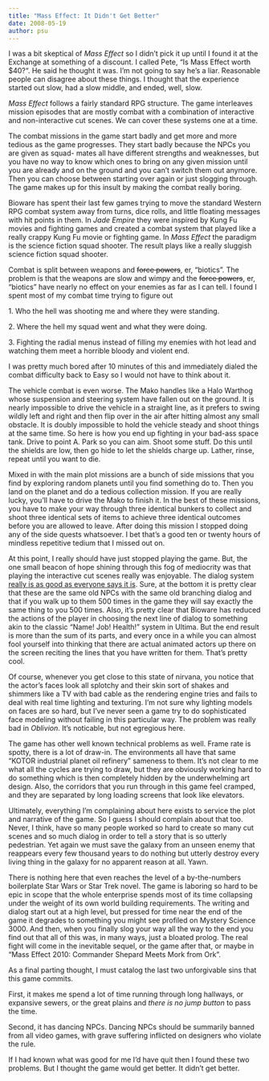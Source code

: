 ```yaml
---
title: "Mass Effect: It Didn't Get Better"
date: 2008-05-19
author: psu
---
```


<p>I was a bit skeptical of <em>Mass Effect</em> so I didn&rsquo;t pick it up until I found it
at the Exchange at something of a discount. I called Pete, &ldquo;Is Mass Effect
worth $40?&ldquo;. He said he thought it was. I&rsquo;m not going to say he&rsquo;s a liar.
Reasonable people can disagree about these things. I thought that the
experience started out slow, had a slow middle, and ended, well, slow.</p>

<p><em>Mass Effect</em> follows a fairly standard RPG structure. The game interleaves
mission episodes that are mostly combat with a combination of interactive and
non-interactive cut scenes. We can cover these systems one at a time.</p>

<p>The combat missions in the game start badly and get more and more tedious as
the game progresses. They start badly because the NPCs you are given as squad-
mates all have different strengths and weaknesses, but you have no way to know
which ones to bring on any given mission until you are already and on the
ground and you can&rsquo;t switch them out anymore. Then you can choose between
starting over again or just slogging through. The game makes up for this
insult by making the combat really boring.</p>

<p>Bioware has spent their last few games trying to move the standard Western RPG
combat system away from turns, dice rolls, and little floating messages with
hit points in them. In <em>Jade Empire</em> they were inspired by Kung Fu movies and
fighting games and created a combat system that played like a really crappy
Kung Fu movie or fighting game. In <em>Mass Effect</em> the paradigm is the science
fiction squad shooter. The result plays like a really sluggish science fiction
squad shooter.</p>

<p>Combat is split between weapons and <strike>force powers</strike>, er,
&ldquo;biotics&rdquo;. The problem is that the weapons are slow and wimpy and the
<strike>force powers</strike>, er, &ldquo;biotics&rdquo; have nearly no effect on your
enemies as far as I can tell. I found I spent most of my combat time trying to
figure out</p>

<p>1. Who the hell was shooting me and where they were standing.</p>

<p>2. Where the hell my squad went and what they were doing.</p>

<p>3. Fighting the radial menus instead of filling my enemies with hot lead and
watching them meet a horrible bloody and violent end.</p>

<p>I was pretty much bored after 10 minutes of this and immediately dialed the
combat difficulty back to Easy so I would not have to think about it.</p>

<p>The vehicle combat is even worse. The Mako handles like a Halo Warthog whose
suspension and steering system have fallen out on the ground. It is nearly
impossible to drive the vehicle in a straight line, as it prefers to swing
wildly left and right and then flip over in the air after hitting almost any
small obstacle. It is doubly impossible to hold the vehicle steady and shoot
things at the same time. So here is how you end up fighting in your bad-ass
space tank. Drive to point A. Park so you can aim. Shoot some stuff. Do this
until the shields are low, then go hide to let the shields charge up. Lather,
rinse, repeat until you want to die.</p>

<p>Mixed in with the main plot missions are a bunch of side missions that you
find by exploring random planets until you find something do to. Then you land
on the planet and do a tedious collection mission. If you are really lucky,
you&rsquo;ll have to drive the Mako to finish it. In the best of these missions, you
have to make your way through three identical bunkers to collect and shoot
three identical sets of items to achieve three identical outcomes before you
are allowed to leave. After doing this mission I stopped doing any of the side
quests whatsoever. I bet that&rsquo;s a good ten or twenty hours of mindless
repetitive tedium that I missed out on.</p>

<p>At this point, I really should have just stopped playing the game. But, the
one small beacon of hope shining through this fog of mediocrity was that
playing the interactive cut scenes really was enjoyable. The dialog system
<a href="http://tleaves.com/2008/02/13/mass-
effect-and-the-magicians-choice/">really is as good as everyone says it is</a>. Sure, at the bottom it is pretty clear that
these are the same old NPCs with the same old branching dialog and that if you
walk up to them 500 times in the game they will say exactly the same thing to
you 500 times. Also, it&rsquo;s pretty clear that Bioware has reduced the actions of
the player in choosing the next line of dialog to something akin to the
classic &ldquo;Name! Job! Health!&rdquo; system in Ultima. But the end result is more than
the sum of its parts, and every once in a while you can almost fool yourself
into thinking that there are actual animated actors up there on the screen
reciting the lines that you have written for them. That&rsquo;s pretty cool.</p>

<p>Of course, whenever you get close to this state of nirvana, you notice that
the actor&rsquo;s faces look all splotchy and their skin sort of shakes and shimmers
like a TV with bad cable as the rendering engine tries and fails to deal with
real time lighting and texturing. I&rsquo;m not sure why lighting models on faces
are so hard, but I&rsquo;ve never seen a game try to do sophisticated face modeling
without failing in this particular way. The problem was really bad in
<em>Oblivion</em>. It&rsquo;s noticable, but not egregious here.</p>

<p>The game has other well known technical problems as well. Frame rate is
spotty, there is a lot of draw-in. The environments all have that same &ldquo;KOTOR
industrial planet oil refinery&rdquo; sameness to them. It&rsquo;s not clear to me what
all the cycles are trying to draw, but they are obviously working hard to do
something which is then completely hidden by the underwhelming art design.
Also, the corridors that you run through in this game feel cramped, and they
are separated by long loading screens that look like elevators.</p>

<p>Ultimately, everything I&rsquo;m complaining about here exists to service the plot
and narrative of the game. So I guess I should complain about that too. Never,
I think, have so many people worked so hard to create so many cut scenes and
so much dialog in order to tell a story that is so utterly pedestrian. Yet
again we must save the galaxy from an unseen enemy that reappears every few
thousand years to do nothing but utterly destroy every living thing in the
galaxy for no apparent reason at all. Yawn.</p>

<p>There is nothing here that even reaches the level of a by-the-numbers
boilerplate Star Wars or Star Trek novel. The game is laboring so hard to be
epic in scope that the whole enterprise spends most of its time collapsing
under the weight of its own world building requirements. The writing and
dialog start out at a high level, but pressed for time near the end of the
game it degrades to something you might see profiled on Mystery Science 3000.
And then, when you finally slog your way all the way to the end you find out
that all of this was, in many ways, just a bloated prolog. The real fight will
come in the inevitable sequel, or the game after that, or maybe in &ldquo;Mass
Effect 2010: Commander Shepard Meets Mork from Ork&rdquo;.</p>

<p>As a final parting thought, I must catalog the last two unforgivable sins that
this game commits.</p>

<p>First, it makes me spend a lot of time running through long hallways, or
expansive sewers, or the great plains and <em>there is no jump button</em> to pass
the time.</p>

<p>Second, it has dancing NPCs. Dancing NPCs should be summarily banned from all
video games, with grave suffering inflicted on designers who violate the rule.</p>

<p>If I had known what was good for me I&rsquo;d have quit then I found these two
problems. But I thought the game would get better. It didn&rsquo;t get better.</p>



